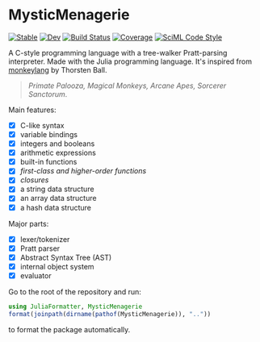 # MysticMenagerie

[![Stable](https://img.shields.io/badge/docs-stable-blue.svg)](https://xlxs4.github.io/MysticMenagerie.jl/stable/)
[![Dev](https://img.shields.io/badge/docs-dev-blue.svg)](https://xlxs4.github.io/MysticMenagerie.jl/dev/)
[![Build Status](https://github.com/xlxs4/MysticMenagerie.jl/actions/workflows/CI.yml/badge.svg?branch=main)](https://github.com/xlxs4/MysticMenagerie.jl/actions/workflows/CI.yml?query=branch%3Amain)
[![Coverage](https://codecov.io/gh/xlxs4/MysticMenagerie.jl/branch/main/graph/badge.svg)](https://codecov.io/gh/xlxs4/MysticMenagerie.jl)
[![SciML Code Style](https://img.shields.io/static/v1?label=code%20style&message=SciML&color=9558b2&labelColor=389826)](https://github.com/SciML/SciMLStyle)

A C-style programming language with a tree-walker Pratt-parsing interpreter.
Made with the Julia programming language.
It's inspired from [monkeylang](https://monkeylang.org) by Thorsten Ball.

> _Primate Palooza, Magical Monkeys, Arcane Apes, Sorcerer Sanctorum_.

Main features:

- [x] C-like syntax
- [x] variable bindings
- [x] integers and booleans
- [x] arithmetic expressions
- [x] built-in functions
- [x] _first-class and higher-order functions_
- [x] _closures_
- [x] a string data structure
- [x] an array data structure
- [x] a hash data structure

Major parts:

- [x] lexer/tokenizer
- [x] Pratt parser
- [x] Abstract Syntax Tree (AST)
- [x] internal object system
- [x] evaluator

Go to the root of the repository and run:

```julia
using JuliaFormatter, MysticMenagerie
format(joinpath(dirname(pathof(MysticMenagerie)), ".."))
```

to format the package automatically.
